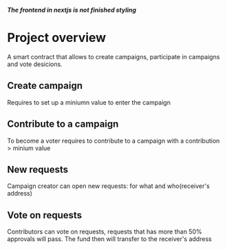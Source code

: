 ***The frontend in nextjs is not finished styling***

# Project overview
A smart contract that allows to create campaigns, participate in campaigns and vote desicions.

## Create campaign
Requires to set up a miniumn value to enter the campaign

## Contribute to a campaign
To become a voter requires to contribute to a campaign with a contribution > minium value

## New requests
Campaign creator can open new requests: for what and who(receiver's address)

## Vote on requests
Contributors can vote on requests, requests that has more than 50% approvals will pass. The fund then will transfer to the receiver's address

